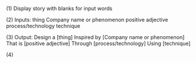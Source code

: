 (1) Display story with blanks for input words

(2) Inputs:
thing
Company name or phenomenon
positive adjective
process/technology
technique

(3) Output:
Design a [thing]
Inspired by [Company name or phenomenon]
That is [positive adjective]
Through [process/technology]
Using [technique]

(4)
